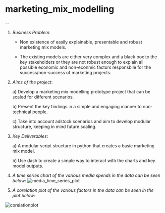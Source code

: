 # marketing_mix_modelling

--

1. *Business Problem*:
   
    - Non existence of easily explainable, presentable and robust
      marketing mix models.

    - The existing models are either very complex and a black box to the
      key stakeholders or they are not robust enough to explain all
      possible economic and non-econmic factors responsbile for the
      success/non-success of marketing projects.

2. *Aims of the project*:
   
      a) Develop a marketing mix modelling prototype project that can be
         scaled for different scenarios.

      b) Present the key findings in a simple and engaging manner to non-
         technical people.

      c) Take into account adstock scenarios and aim to develop modular 
         structure, keeping in mind future scaling.

3. *Key Deliverables*:
   
      a) A modular script structure in python that creates a basic 
         marketing mix model.

      b) Use dash to create a simple way to interact with the charts and 
         key model outputs.
4. *A time series chart of the various media spends in the data can be seen below*:
![media_time_series_plot](https://user-images.githubusercontent.com/44321100/233207206-c69e3a95-4886-4131-8ef5-9403afc7abc5.png)

5. *A corelation plot of the various factors in the data can be seen in the plot below*:

![corelationplot](https://user-images.githubusercontent.com/44321100/233208014-199f019e-71d8-48f1-a56e-aee85fa79bf6.png)


